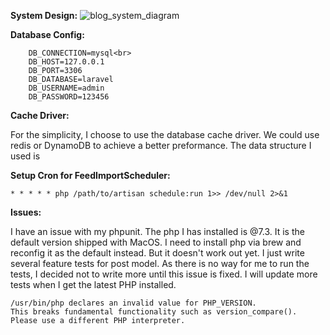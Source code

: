 **System Design:**
![blog_system_diagram](https://user-images.githubusercontent.com/20225436/125393779-77da4d80-e3a0-11eb-9bae-77fde723437f.png)


**Database Config:**
```
    DB_CONNECTION=mysql<br>
    DB_HOST=127.0.0.1
    DB_PORT=3306
    DB_DATABASE=laravel
    DB_USERNAME=admin
    DB_PASSWORD=123456
```

**Cache Driver:**

For the simplicity, I choose to use the database cache driver. We could use redis or DynamoDB to achieve a better preformance.
The data structure I used is 


**Setup Cron for FeedImportScheduler:**
```
* * * * * php /path/to/artisan schedule:run 1>> /dev/null 2>&1
```


**Issues:**

I have an issue with my phpunit. The php I has installed is @7.3. It is the default version shipped with MacOS. I need to install php via brew and reconfig it as the default instead.
But it doesn't work out yet. I just write several feature tests for post model. As there is no way for me to run the tests, I decided not to write more until this issue is fixed.
I will update more tests when I get the latest PHP installed.
```
/usr/bin/php declares an invalid value for PHP_VERSION.
This breaks fundamental functionality such as version_compare().
Please use a different PHP interpreter.
```
